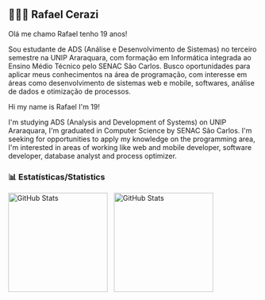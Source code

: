 ## 👩🏻‍💻 Rafael Cerazi

Olá me chamo Rafael tenho 19 anos!

Sou estudante de ADS (Análise e Desenvolvimento de Sistemas) no terceiro semestre na UNIP Araraquara, com formação em Informática integrada ao Ensino Médio Técnico pelo SENAC São Carlos. Busco oportunidades para aplicar meus conhecimentos na área de programação, com interesse em áreas como desenvolvimento de sistemas web e mobile, softwares, análise de dados e otimização de processos.

Hi my name is Rafael I'm 19!

I'm studying ADS (Analysis and Development of Systems) on UNIP Araraquara, I'm graduated in Computer Science by SENAC São Carlos. I'm seeking for opportunities to apply my knowledge on the programming area, I'm interested in areas of working like web and mobile developer, software developer, database analyst and process optimizer.

### 📊 Estatísticas/Statistics
<p>
  <img 
    align="left" 
    alt="GitHub Stats" 
    height="200" 
    style="padding-right: 10px;" 
    src="https://github-readme-stats.vercel.app/api?username=RafaelCerazi&show_icons=true&theme=tokyonight&include_all_commits=true&locale=pt-br" 
  />

<img 
      align="left" 
      alt="GitHub Stats" 
      height="200" 
      src="https://github-readme-stats.vercel.app/api/top-langs/?username=RafaelCerazi&theme=tokyonight&layout=compact&custom_title=Technologies&langs_count=9" 
  />

</p>
